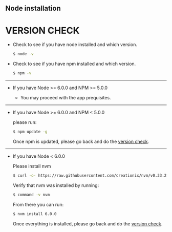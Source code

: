 ## Node installation

# VERSION CHECK

- Check to see if you have node installed and which version.

  ```bash
  $ node -v
  ```

- Check to see if you have npm installed and which version.

  ```bash
  $ npm -v
  ```

****

- If you have Node >= 6.0.0 and NPM >= 5.0.0

  - You may proceed with the app prequisites.

***

- If you have Node >= 6.0.0 and NPM < 5.0.0

  please run:

  ```bash
  $ npm update -g
  ```

  Once npm is updated, please go back and do the [version check](#version_check).

***

- If you have Node < 6.0.0

  Please install nvm

  ```bash
  $ curl -o- https://raw.githubusercontent.com/creationix/nvm/v0.33.2/install.sh | bash
  ```

  Verify that nvm was installed by running:

  ```bash
  $ command -v nvm
  ```


  From there you can run:

  ```bash
  $ nvm install 6.0.0
  ```

  Once everything is installed, please go back and do the [version check](#version_check).
